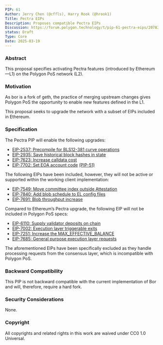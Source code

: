 ```yaml
---
PIP: 61
Author: Jerry Chen (@cffls), Harry Rook (@hrook1)
Title: Pectra EIPs
Description: Proposes compatible Pectra EIPs
Discussion: https://forum.polygon.technology/t/pip-61-pectra-eips/20783
status: Draft
Type: Core
Date: 2025-03-19
---
```


### Abstract

This proposal specifies activating Pectra features (introduced by Ethereum—L1) on the Polygon PoS network (L2). 

### Motivation

As bor is a fork of geth, the practice of merging upstream changes gives Polygon PoS the opportunity to enable new features defined in the L1.

This proposal seeks to upgrade the network with a subset of EIPs included in Ethereum.

### Specification

The Pectra PIP will enable the following upgrades:

* [EIP-2537: Precompile for BLS12-381 curve operations](https://github.com/ethereum/EIPs/blob/master/EIPS/eip-2537.md)
* [EIP-2935: Save historical block hashes in state](https://github.com/ethereum/EIPs/blob/master/EIPS/eip-2935.md)
* [EIP-7623: Increase calldata cost](https://github.com/ethereum/EIPs/blob/master/EIPS/eip-7623.md)
* [EIP-7702: Set EOA account code](https://github.com/ethereum/EIPs/blob/master/EIPS/eip-7702.md) [(PIP-51)](https://github.com/maticnetwork/Polygon-Improvement-Proposals/blob/main/PIPs/PIP-51.md)

The following EIPs have been included, however, they will not be active or supported within the working client implementation: 

* [EIP-7549: Move committee index outside Attestation](https://github.com/ethereum/EIPs/blob/master/EIPS/eip-7549.md)
* [EIP-7840: Add blob schedule to EL config files](https://github.com/ethereum/EIPs/blob/master/EIPS/eip-7840.md)
* [EIP-7691: Blob throughput increase](https://github.com/ethereum/EIPs/blob/master/EIPS/eip-7691.md)

Compared to Ethereum’s Pectra upgrade, the following EIP will not be included in Polygon PoS specs:

* [EIP-6110: Supply validator deposits on chain](https://github.com/ethereum/EIPs/blob/master/EIPS/eip-6110.md)
* [EIP-7002: Execution layer triggerable exits](https://github.com/ethereum/EIPs/blob/master/EIPS/eip-7002.md)
* [EIP-7251: Increase the MAX_EFFECTIVE_BALANCE](https://github.com/ethereum/EIPs/blob/master/EIPS/eip-7251.md)
* [EIP-7685: General purpose execution layer requests](https://github.com/ethereum/EIPs/blob/master/EIPS/eip-7685.md)

The aforementioned EIPs have been specifically excluded as they handle processing requests from the consensus layer, which is incompatible with Polygon PoS. 

### Backward Compatibility

This PIP is not backward compatible with the current implementation of Bor and will, therefore, require a hard fork.

### Security Considerations

None.

### Copyright

All copyrights and related rights in this work are waived under CC0 1.0 Universal.


